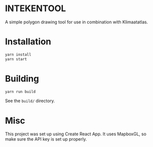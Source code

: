 # INTEKENTOOL

A simple polygon drawing tool for use in combination with Klimaatatlas.


# Installation

```bash
yarn install
yarn start
```

# Building

```bash
yarn run build
```

See the `build/` directory.


# Misc

This project was set up using Create React App.
It uses MapboxGL, so make sure the API key is set up properly.
